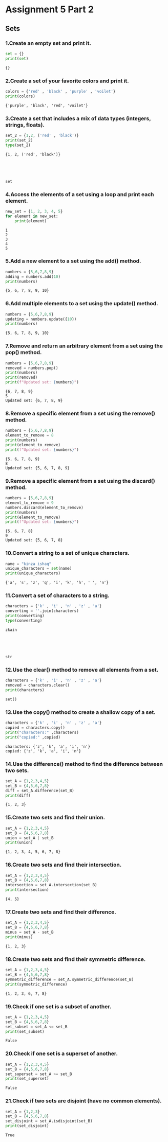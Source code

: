 # Assignment 5 Part 2
## Sets

### 1.Create an empty set and print it.


```python
set = {}
print(set)
```

    {}
    

### 2.Create a set of your favorite colors and print it.


```python
colors = {'red' , 'black' , 'purple' , 'voilet'}
print(colors)
```

    {'purple', 'black', 'red', 'voilet'}
    

### 3.Create a set that includes a mix of data types (integers, strings, floats).


```python
set_2 = {1,2, ('red' , 'black')}
print(set_2)
type(set_2)
```

    {1, 2, ('red', 'black')}
    




    set



### 4.Access the elements of a set using a loop and print each element.


```python
new_set = {1, 2, 3, 4, 5}
for element in new_set:
    print(element)

```

    1
    2
    3
    4
    5
    

### 5.Add a new element to a set using the add() method.


```python
numbers = {5,6,7,8,9}
adding = numbers.add(10)
print(numbers)
```

    {5, 6, 7, 8, 9, 10}
    

### 6.Add multiple elements to a set using the update() method.


```python
numbers = {5,6,7,8,9}
updating = numbers.update({10})
print(numbers)
```

    {5, 6, 7, 8, 9, 10}
    

### 7.Remove and return an arbitrary element from a set using the pop() method.


```python
numbers = {5,6,7,8,9}
removed = numbers.pop()
print(numbers)
print(removed)
print(f"Updated set: {numbers}")
```

    {6, 7, 8, 9}
    5
    Updated set: {6, 7, 8, 9}
    

### 8.Remove a specific element from a set using the remove() method.


```python
numbers = {5,6,7,8,9}
element_to_remove = 8
print(numbers)
print(element_to_remove)
print(f"Updated set: {numbers}")
```

    {5, 6, 7, 8, 9}
    8
    Updated set: {5, 6, 7, 8, 9}
    

### 9.Remove a specific element from a set using the discard() method.


```python
numbers = {5,6,7,8,9}
element_to_remove = 9
numbers.discard(element_to_remove)
print(numbers)
print(element_to_remove)
print(f"Updated set: {numbers}")
```

    {5, 6, 7, 8}
    9
    Updated set: {5, 6, 7, 8}
    

### 10.Convert a string to a set of unique characters.


```python
name = "kinza ishaq"
unique_characters = set(name)
print(unique_characters)
```

    {'a', 's', 'z', 'q', 'i', 'k', 'h', ' ', 'n'}
    

### 11.Convert a set of characters to a string.


```python
characters = {'k' , 'i' , 'n' , 'z' , 'a'}
converting = ''.join(characters)
print(converting)
type(converting)
```

    zkain
    




    str



### 12.Use the clear() method to remove all elements from a set.


```python
characters = {'k' , 'i' , 'n' , 'z' , 'a'}
removed = characters.clear()
print(characters)
```

    set()
    

### 13.Use the copy() method to create a shallow copy of a set.


```python
characters = {'k' , 'i' , 'n' , 'z' , 'a'}
copied = characters.copy()
print("characters:" ,characters)
print("copied:" ,copied)
```

    characters: {'z', 'k', 'a', 'i', 'n'}
    copied: {'z', 'k', 'a', 'i', 'n'}
    

### 14.Use the difference() method to find the difference between two sets.


```python
set_A = {1,2,3,4,5}
set_B = {4,5,6,7,8}
diff = set_A.difference(set_B)
print(diff)
```

    {1, 2, 3}
    

### 15.Create two sets and find their union.


```python
set_A = {1,2,3,4,5}
set_B = {4,5,6,7,8}
union = set_A | set_B
print(union)
```

    {1, 2, 3, 4, 5, 6, 7, 8}
    

### 16.Create two sets and find their intersection.


```python
set_A = {1,2,3,4,5}
set_B = {4,5,6,7,8}
intersection = set_A.intersection(set_B)
print(intersection)
```

    {4, 5}
    

### 17.Create two sets and find their difference.


```python
set_A = {1,2,3,4,5}
set_B = {4,5,6,7,8}
minus = set_A - set_B
print(minus)
```

    {1, 2, 3}
    

### 18.Create two sets and find their symmetric difference.


```python
set_A = {1,2,3,4,5}
set_B = {4,5,6,7,8}
symmetric_difference = set_A.symmetric_difference(set_B)
print(symmetric_difference)

```

    {1, 2, 3, 6, 7, 8}
    

### 19.Check if one set is a subset of another.


```python
set_A = {1,2,3,4,5}
set_B = {4,5,6,7,8}
set_subset = set_A <= set_B
print(set_subset)
```

    False
    

### 20.Check if one set is a superset of another.


```python
set_A = {1,2,3,4,5}
set_B = {4,5,6,7,8}
set_superset = set_A >= set_B
print(set_superset)
```

    False
    

### 21.Check if two sets are disjoint (have no common elements).


```python
set_A = {1,2,3}
set_B = {4,5,6,7,8}
set_disjoint = set_A.isdisjoint(set_B)
print(set_disjoint)
```

    True
    


```python

```
